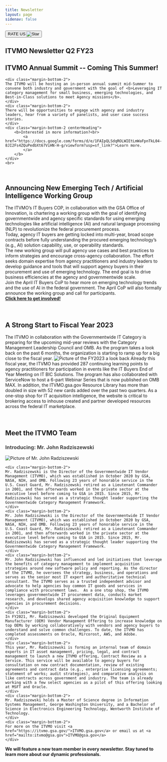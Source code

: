 ```yaml
---
title: Newsletter
layout: page
sidenav: false
---
```


<button id="rate-us" title="Direct to google form of rating" onclick="location.href='https://docs.google.com/forms/d/e/1FAIpQLSdIaGJC3-9xLa0NxwAnNbZUO8ZXirYcjXlf3wEVj5aEBYjCyA/viewform?usp=sf_link?'" type="button">RATE US <img alt="Star" src="{{site.baseurl}}/assets/images/star-icon.svg"></button>


<section class="grid-container border-bottom border-gray-30 padding-left-0 padding-right-1">
    <h1 class="margin-top-0 centerHeading">ITVMO Newsletter Q2 FY23</h1>
    <h2 class="margin-top-0 centerHeading">ITVMO Annual Summit -- Coming This Summer!</h2>

    <div class="margin-bottom-2">
    The ITVMO will be hosting an in-person annual summit mid-Summer to convene both industry and government with the goal of <b>Leveraging IT category management for small business, emerging technologies, and Best-in-Class solutions to meet Agency missions</b>.
    </div>
    <div class="margin-bottom-2">
    There will be opportunities to engage with agency and industry leaders, hear from a variety of panelists, and user case success stories.
    </div>
    <div class="margin-bottom-2 centerHeading">
        <b>Interested in more information?<br>
            <a href="https://docs.google.com/forms/d/e/1FAIpQLSdqROLWIEtLmWaFpnTkL04-8JI2Fs4ZQuPedbXt67ViHN-H-g/viewform?usp=sf_link?">Learn more.
            </a>
        </b>
    </div>
    <br>
</section>

<section class="grid-container border-bottom border-gray-30 padding-left-0 padding-right-1">
    <br>
    <h2 class="margin-top-0 centerHeading">Announcing New Emerging Tech / Artificial Intelligence Working Group</h2>
    <div class="margin-bottom-2">
        The ITVMO’s IT Buyers COP, in collaboration with the GSA Office of Innovation, is chartering a working group with the goal of identifying governmentwide and agency specific standards for using emerging technologies like artificial intelligence (AI) and natural language processing (NLP) to revolutionize the federal procurement process. 
    </div>
    <div class="margin-bottom-2">
    Today, agency IT buyers are getting locked into multi-year, broad scope contracts before fully understanding the procured emerging technology’s (e.g., AI) solution capability, use, or operability standards. 
    </div>
    <div class="margin-bottom-2">
    The new working group will pull agency use cases and best practices to inform strategies and encourage cross-agency collaboration. The effort seeks domain expertise from agency practitioners and industry leaders to develop guidance and tools that will support agency buyers in their procurement and use of emerging technology. The end goal is to drive business efficiencies at the agency and governmentwide scale. 
    </div>
    <div class="margin-bottom-2">
    Join the April IT Buyers CoP to hear more on emerging technology trends and the use of AI in the federal government. The April CoP will also formally announce the working group and call for participants. 
    </div>
    <div class="margin-bottom-2 centerHeading">
        <b><a href="https://docs.google.com/forms/d/e/1FAIpQLSchyZcTGa-DyDcR3USPSh7jXtsL2h3EhvilVzNGZuab8IqvHg/viewform?usp=sf_link?">Click here to get involved!</a></b>
    </div>
    <br>
</section>

<section class="grid-container border-bottom border-gray-30 padding-left-0 padding-right-1">
    <br>
    <h2 class="margin-top-0 centerHeading">A Strong Start to Fiscal Year 2023</h2>
    <div class="margin-bottom-2">
    The ITVMO in collaboration with the Governmentwide IT Category is preparing for the upcoming mid-year reviews with the Category Management Leadership Council and OMB. As the program takes a look back on the past 6 months, the organization is starting to ramp up for a big close to the fiscal year. 
    <img alt="Picture of the FY2023 a look back" src="{{site.baseurl}}/assets/images/FY23-a-look-back.png">
    Already this fiscal year, the ITVMO has provided 287 continuing learning points to agency practitioners for participation in events like the IT Buyers End of Year Meeting on IT BIC Solutions. The program has also collaborated with ServiceNow to host a 6-part Webinar Series that is now published on OMB MAX. In addition, the ITVMO.gsa.gov Resource Library has more than doubled in size with 52 new cards added over the past two quarters. As a one-stop shop for IT acquisition intelligence, the website is critical to brokering access to inhouse created and partner developed resources across the federal IT marketplace. 
    </div>
    <!-- <b><h3 style="color:black;">Did you find this useful?</h3></b> -->
    <!-- <a href="https://docs.google.com/forms/d/e/1FAIpQLSdIaGJC3-9xLa0NxwAnNbZUO8ZXirYcjXlf3wEVj5aEBYjCyA/viewform?usp=sf_link?"><b><h3>Did you find this useful?</h3></b></a> -->
    <br>
</section>

<section class="grid-container border-bottom border-gray-30 padding-left-0 padding-right-1">
<br>
    <div class="margin-bottom-2 centerHeading">
        <h2><b>Meet the ITVMO Team </b></h2>
        <h3><b style="color:#434343;">Introducing: Mr. John Radziszewski</b></h3>
        <img alt="Picture of Mr. John Radziszewski" src="{{site.baseurl}}/assets/images/Mr-John-Radziszewski.png">
    </div>

    <div class="margin-bottom-2">
    Mr. Radziszewski is the Director of the Governmentwide IT Vendor Management (ITVMO), which was established in October 2020 by GSA, NASA, NIH, and OMB. Following 23 years of honorable service in the U.S. Coast Guard, Mr. Radziszewski retired as a Lieutenant Commander in 2001, and then afterwards worked in the private sector at the executive level before coming to GSA in 2015. Since 2015, Mr. Radziszewski has served as a strategic thought leader supporting the Governmentwide Category Management Framework.
    </div>
    <div class="margin-bottom-2">
    Mr. John Radziszewski is the Director of the Governmentwide IT Vendor Management (ITVMO), which was established in October 2020 by GSA, NASA, NIH, and OMB. Following 23 years of honorable service in the U.S. Coast Guard, Mr. Radziszewski retired as a Lieutenant Commander in 2001, and then afterwards worked in the private sector at the executive level before coming to GSA in 2015. Since 2015, Mr. Radziszewski has served as a strategic thought leader supporting the Governmentwide Category Management Framework. 
    </div>
    <div class="margin-bottom-2">
    Mr. John Radziszewski has influenced and led initiatives that leverage the benefits of category management to implement acquisition strategies around new software policy and reporting. As the director of the ITVMO, he oversees the strategy, business, and operations and serves as the senior most IT expert and authoritative technical consultant. The ITVMO serves as a trusted independent advisor and advocate to help agencies buy common IT goods and services in compliance with procurement laws.  As a one stop shop, the ITVMO leverages governmentwide IT procurement data, conducts market research, and develops shared agency acquisition knowledge to support agencies in procurement decisions. 
    </div>
    <div class="margin-bottom-2">
    In FY2021, Mr. Radziszewski developed the Original Equipment Manufacturer (OEM) Vendor Management Offering to increase knowledge on top OEMs by working collaboratively with vendors and agency buyers to understand and solve common challenges. To date, the ITVMO has completed assessments on Oracle, Mircorost, AWS, and Adobe. 
    </div>
    <div class="margin-bottom-2">
    This year, Mr. Radziszewski is forming an internal team of domain experts in IT asset management, pricing, legal, and contract management to launch a new ITVMO offering, Contract Review as a Service. This service will be available to agency buyers for consultation on new contract documentation, review of existing agreements and contract data (e.g., enterprise licensing agreements; statement of works; audit strategies), and comparative analysis on like contracts across government and industry. The team is already working with a few select agencies as a pilot of this offering looking at MSFT and Oracle. 
    </div>
    <div class="margin-bottom-2">
    Mr. Radziszewski holds a Master of Science degree in Information Systems Management, George Washington University, and a Bachelor of Science in Electronics Engineering Technology, Wentworth Institute of Technology.
    </div>
    <div class="margin-bottom-2">
    For more on the ITVMO visit <a href="https://itvmo.gsa.gov/">ITVMO.gsa.gov</a> or email us at <a href="mailto:itvmo@gsa.gov">ITVMO@gsa.gov</a>
    </div>
</section>
<div class="margin-bottom-2">
<b>We will feature a new team member in every newsletter. Stay tuned to learn more about our dynamic professionals.</b>
</div>



